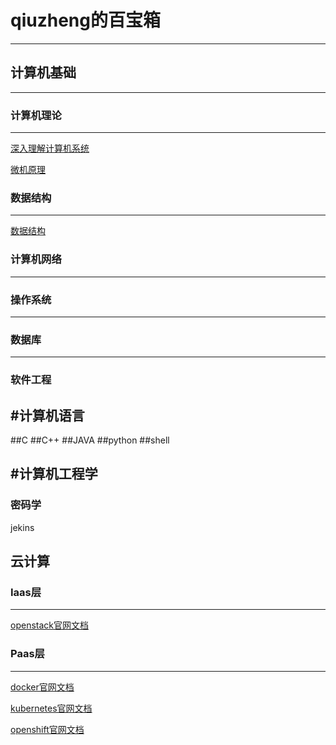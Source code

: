 # qiuzheng的百宝箱
---

计算机基础
---

------

### 计算机理论

------

[深入理解计算机系统](https://item.jd.com/12006637.html)

[微机原理](https://blog.csdn.net/shensiback/article/details/80903876)

### 数据结构

------

[数据结构](https://blog.csdn.net/qq_31196849/article/details/78529724)

### 计算机网络

------



### 操作系统

------



### 数据库

------



### 软件工程

#计算机语言
---

##C
##C++
##JAVA
##python
##shell



#计算机工程学
---
### 密码学

jekins

云计算
---

### Iaas层

------

[openstack官网文档](https://docs.openstack.org/zh_CN/)

### Paas层

------

[docker官网文档](https://docs.docker.com/get-started/overview/)

[kubernetes官网文档](https://kubernetes.io/docs/tutorials/kubernetes-basics/#)

[openshift官网文档](https://www.openshift.com/learn/what-is-openshift)